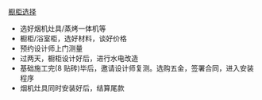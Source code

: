 [橱柜选择](http://mp.weixin.qq.com/s/-decSXX2hTMaMj6mgCY_fg)
* 选好烟机灶具/蒸烤一体机等
* 橱柜/浴室柜，选好材料，谈好价格
* 预约设计师上门测量
* 过两天，橱柜设计好后，进行水电改造
* 基础施工完(8 贴砖)毕后，邀请设计师复测。选购五金，签署合同，进入安装程序
* 烟机灶具同时安装好后，结算尾款